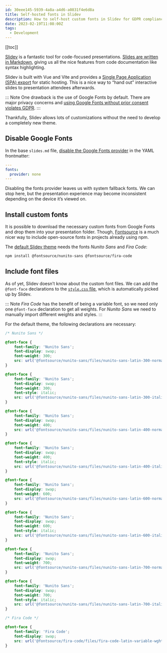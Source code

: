 ```yaml
---
id: 30eee145-5939-4a8a-a4d6-a0831f4e6d8a
title: Self-hosted fonts in Slidev
description: How to self-host custom fonts in Slidev for GDPR compliance.
date: 2023-02-19T11:08:00Z
tags:
  - Development
---
```


[[toc]]

[Slidev](https://sli.dev/) is a fantastic tool for code-focused presentations. [Slides are written in Markdown](https://sli.dev/guide/syntax.html), giving us all the nice features from code documentation like syntax highlighting.

Slidev is built with Vue and Vite and provides a [Single Page Application (SPA) export](https://sli.dev/guide/hosting.html) for static hosting. This is a nice way to “hand out” interactive slides to presentation attendees afterwards.

::: Note
One drawback is the use of Google Fonts by default. There are major privacy concerns and [using Google Fonts without prior consent violates GDPR](https://en.wikipedia.org/wiki/Google_Fonts#Privacy_issues).
:::

Thankfully, Slidev allows lots of customizations without the need to develop a completely new theme.

## Disable Google Fonts

In the base `slides.md` file, [disable the Google Fonts provider](https://sli.dev/custom/fonts.html#providers) in the YAML frontmatter:

```yaml
---
fonts:
  provider: none
---
```

Disabling the fonts provider leaves us with system fallback fonts. We can stop here, but the presentation experience may become inconsistent depending on the device it’s viewed on.

## Install custom fonts

It is possible to download the necessary custom fonts from Google Fonts and drop them into your presentation folder. Though, [Fontsource](https://fontsource.org/) is a much nicer way to include open-source fonts in projects already using npm.

The [default Slidev theme](https://github.com/slidevjs/themes/tree/main/packages/theme-default) needs the fonts _Nunito Sans_ and _Fira Code_:

```sh
npm install @fontsource/nunito-sans @fontsource/fira-code
```

## Include font files

As of yet, Slidev doesn’t know about the custom font files. We can add the `@font-face` declarations to the [`style.css` file](https://sli.dev/custom/directory-structure.html#style), which is automatically picked up by Slidev.

::: Note
_Fira Code_ has the benefit of being a variable font, so we need only one `@font-face` declaration to get all weights. For _Nunito Sans_ we need to manually import different weights and styles.
:::

For the default theme, the following declarations are necessary:

```css
/* Nunito Sans */

@font-face {
	font-family: 'Nunito Sans';
	font-display: swap;
	font-weight: 300;
	src: url('@fontsource/nunito-sans/files/nunito-sans-latin-300-normal.woff2') format('woff2');
}

@font-face {
	font-family: 'Nunito Sans';
	font-display: swap;
	font-weight: 300;
	font-style: italic;
	src: url('@fontsource/nunito-sans/files/nunito-sans-latin-300-italic.woff2') format('woff2');
}

@font-face {
	font-family: 'Nunito Sans';
	font-display: swap;
	font-weight: 400;
	src: url('@fontsource/nunito-sans/files/nunito-sans-latin-400-normal.woff2') format('woff2');
}

@font-face {
	font-family: 'Nunito Sans';
	font-display: swap;
	font-weight: 400;
	font-style: italic;
	src: url('@fontsource/nunito-sans/files/nunito-sans-latin-400-italic.woff2') format('woff2');
}

@font-face {
	font-family: 'Nunito Sans';
	font-display: swap;
	font-weight: 600;
	src: url('@fontsource/nunito-sans/files/nunito-sans-latin-600-normal.woff2') format('woff2');
}

@font-face {
	font-family: 'Nunito Sans';
	font-display: swap;
	font-weight: 600;
	font-style: italic;
	src: url('@fontsource/nunito-sans/files/nunito-sans-latin-600-italic.woff2') format('woff2');
}

@font-face {
	font-family: 'Nunito Sans';
	font-display: swap;
	font-weight: 700;
	src: url('@fontsource/nunito-sans/files/nunito-sans-latin-700-normal.woff2') format('woff2');
}

@font-face {
	font-family: 'Nunito Sans';
	font-display: swap;
	font-weight: 700;
	font-style: italic;
	src: url('@fontsource/nunito-sans/files/nunito-sans-latin-700-italic.woff2') format('woff2');
}

/* Fira Code */

@font-face {
	font-family: 'Fira Code';
	font-display: swap;
	src: url('@fontsource/fira-code/files/fira-code-latin-variable-wghtOnly-normal.woff2') format('woff2');
}
```
